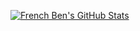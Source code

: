 [![French Ben's GitHub Stats](https://github-readme-stats.vercel.app/api/?username=frenchben&count_private=true&theme=buefy&showicons=true)](https://github.com/FrenchBen)

